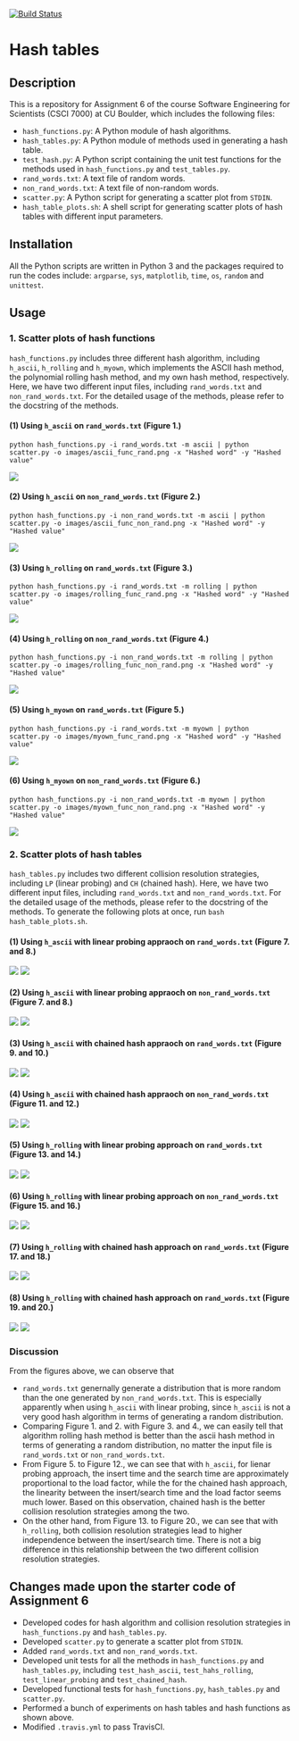 [![Build Status](https://travis-ci.com/cu-swe4s-fall-2019/hash-tables-wehs7661.svg?branch=master)](https://travis-ci.com/cu-swe4s-fall-2019/hash-tables-wehs7661)
# Hash tables
## Description
This is a repository for Assignment 6 of the course Software Engineering for Scientists (CSCI 7000) at CU Boulder, which includes the following files:
- `hash_functions.py`: A Python module of hash algorithms.
- `hash_tables.py`: A Python module of methods used in generating a hash table. 
- `test_hash.py`: A Python script containing the unit test functions for the methods used in `hash_functions.py` and `test_tables.py`.
- `rand_words.txt`: A text file of random words.
- `non_rand_words.txt`: A text file of non-random words.
- `scatter.py`: A Python script for generating a scatter plot from `STDIN`.
- `hash_table_plots.sh`: A shell script for generating scatter plots of hash tables with different input parameters. 
## Installation
All the Python scripts are written in Python 3 and the packages required to run the codes include: `argparse`, `sys`, `matplotlib`, `time`, `os`, `random` and `unittest`.
## Usage
### 1. Scatter plots of hash functions
`hash_functions.py` includes three different hash algorithm, including `h_ascii`, `h_rolling` and `h_myown`, which implements the ASCII hash method, the polynomial rolling hash method, and my own hash method, respectively. Here, we have two different input files, including `rand_words.txt` and `non_rand_words.txt`. For the detailed usage of the methods, please refer to the docstring of the methods.
#### (1) Using `h_ascii` on `rand_words.txt` (Figure 1.)
```
python hash_functions.py -i rand_words.txt -m ascii | python scatter.py -o images/ascii_func_rand.png -x "Hashed word" -y "Hashed value"
```
![](images/ascii_func_rand.png)
#### (2) Using `h_ascii` on `non_rand_words.txt` (Figure 2.)
```
python hash_functions.py -i non_rand_words.txt -m ascii | python scatter.py -o images/ascii_func_non_rand.png -x "Hashed word" -y "Hashed value"
```
![](images/ascii_func_non_rand.png)
#### (3) Using `h_rolling` on `rand_words.txt` (Figure 3.)
```
python hash_functions.py -i rand_words.txt -m rolling | python scatter.py -o images/rolling_func_rand.png -x "Hashed word" -y "Hashed value"
```
![](images/rolling_func_rand.png)
#### (4) Using `h_rolling` on `non_rand_words.txt` (Figure 4.)
```
python hash_functions.py -i non_rand_words.txt -m rolling | python scatter.py -o images/rolling_func_non_rand.png -x "Hashed word" -y "Hashed value"
```
![](images/rolling_func_non_rand.png)
#### (5) Using `h_myown` on `rand_words.txt` (Figure 5.)
```
python hash_functions.py -i rand_words.txt -m myown | python scatter.py -o images/myown_func_rand.png -x "Hashed word" -y "Hashed value"
```
![](images/myown_func_rand.png)
#### (6) Using `h_myown` on `non_rand_words.txt` (Figure 6.)
```
python hash_functions.py -i non_rand_words.txt -m myown | python scatter.py -o images/myown_func_non_rand.png -x "Hashed word" -y "Hashed value"
```
![](images/myown_func_non_rand.png)
### 2. Scatter plots of hash tables
`hash_tables.py` includes two different collision resolution strategies, including `LP` (linear probing) and `CH` (chained hash). Here, we have two different input files, including `rand_words.txt` and `non_rand_words.txt`. For the detailed usage of the methods, please refer to the docstring of the methods. To generate the following plots at once, run `bash hash_table_plots.sh`. 
#### (1) Using `h_ascii` with linear probing appraoch on `rand_words.txt` (Figure 7. and 8.)
![](images/ascii_linear_rand_add.png)
![](images/ascii_linear_rand_search.png)
#### (2) Using `h_ascii` with linear probing appraoch on `non_rand_words.txt` (Figure 7. and 8.)
![](images/ascii_linear_nonrand_add.png)
![](images/ascii_linear_nonrand_search.png)
#### (3) Using `h_ascii` with chained hash appraoch on `rand_words.txt` (Figure 9. and 10.)
![](images/ascii_chained_rand_add.png)
![](images/ascii_chained_rand_search.png)
#### (4) Using `h_ascii` with chained hash appraoch on `non_rand_words.txt` (Figure 11. and 12.)
![](images/ascii_chained_nonrand_add.png)
![](images/ascii_chained_nonrand_search.png)
#### (5) Using `h_rolling` with linear probing approach on `rand_words.txt` (Figure 13. and 14.)
![](images/rolling_linear_rand_add.png)
![](images/rolling_linear_rand_search.png)
#### (6) Using `h_rolling` with linear probing approach on `non_rand_words.txt` (Figure 15. and 16.)
![](images/rolling_linear_nonrand_add.png)
![](images/rolling_linear_nonrand_search.png)
#### (7) Using `h_rolling` with chained hash approach on `rand_words.txt` (Figure 17. and 18.)
![](images/rolling_chained_rand_add.png)
![](images/rolling_chained_rand_search.png)
#### (8) Using `h_rolling` with chained hash approach on `rand_words.txt` (Figure 19. and 20.)
![](images/rolling_chained_nonrand_add.png)
![](images/rolling_chained_nonrand_search.png)
### Discussion
From the figures above, we can observe that
- `rand_words.txt` genernally generate a distribution that is more random than the one generated by `non_rand_words.txt`. This is especially apparently when using `h_ascii` with linear probing, since `h_ascii` is not a very good hash algorithm in terms of generating a random distribution.
- Comparing Figure 1. and 2. with Figure 3. and 4., we can easily tell that algorithm rolling hash method is better than the ascii hash method in terms of generating a random distribution, no matter the input file is `rand_words.txt` or `non_rand_words.txt`.
- From Figure 5. to Figure 12., we can see that with `h_ascii`, for lienar probing approach, the insert time and the search time are approximately proportional to the load factor, while the for the chained hash approach, the linearity between the insert/search time and the load factor seems much lower. Based on this observation, chained hash is the better collision resolution strategies among the two.
- On the other hand, from Figure 13. to Figure 20., we can see that with `h_rolling`, both collision resolution strategies lead to higher independence between the insert/search time. There is not a big difference in this relationship between the two different collision resolution strategies.
## Changes made upon the starter code of Assignment 6
- Developed codes for hash algorithm and collision resolution strategies in `hash_functions.py` and `hash_tables.py`.
- Developed `scatter.py` to generate a scatter plot from `STDIN`.
- Added `rand_words.txt` and `non_rand_words.txt`.
- Developed unit tests for all the methods in `hash_functions.py` and `hash_tables.py`, including `test_hash_ascii`, `test_hahs_rolling`, `test_linear_probing` and `test_chained_hash`.
- Developed functional tests for `hash_functions.py`, `hash_tables.py` and `scatter.py`.
- Performed a bunch of experiments on hash tables and hash functions as shown above. 
- Modified `.travis.yml` to pass TravisCI.
